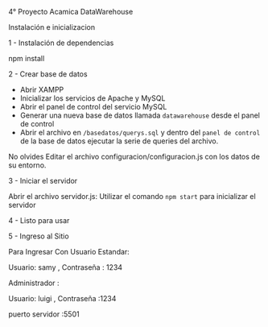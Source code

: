 4° Proyecto Acamica DataWarehouse

Instalación e inicializacion

1 - Instalación de dependencias 

npm install

2 - Crear base de datos 

- Abrir XAMPP
- Inicializar los servicios de Apache y MySQL
- Abrir el panel de control del servicio MySQL
- Generar una nueva base de datos llamada `datawarehouse` desde el panel de control
- Abrir el archivo en `/basedatos/querys.sql` y dentro del `panel de control` de la base de datos ejecutar la serie de queries del archivo.

No olvides Editar el archivo configuracion/configuracion.js con los datos de su entorno.

3 - Iniciar el servidor 

Abrir el archivo servidor.js:
Utilizar el comando `npm start` para inicializar el servidor

4 - Listo para usar


5 - Ingreso al Sitio

Para Ingresar Con Usuario Estandar:

Usuario: samy , Contraseña : 1234

Administrador :

Usuario: luigi , Contraseña :1234


puerto servidor :5501
